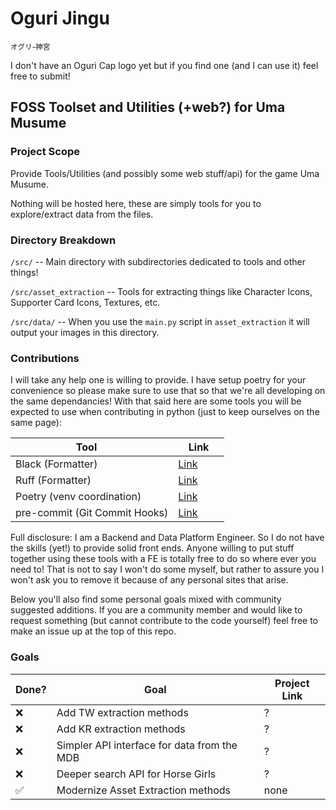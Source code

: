 # Oguri Jingu

<sup> オグリ-神宮 </sup>

I don't have an Oguri Cap logo yet but if you find one (and I can use it) feel free to submit!

## FOSS Toolset and Utilities (+web?) for Uma Musume

### Project Scope

Provide Tools/Utilities (and possibly some web stuff/api) for the game Uma Musume.

Nothing will be hosted here, these are simply tools for you to explore/extract data from the files.

### Directory Breakdown

`/src/` -- Main directory with subdirectories dedicated to tools and other things!

`/src/asset_extraction` -- Tools for extracting things like Character Icons, Supporter Card Icons, Textures, etc.

`/src/data/` -- When you use the `main.py` script in `asset_extraction` it will output your images in this directory.

### Contributions

I will take any help one is willing to provide. I have setup poetry for your convenience so please make sure to use that so that we're all developing on the same dependancies! With that said here are some tools you will be expected to use when contributing in python (just to keep ourselves on the same page):

| Tool                          | Link                                              |
| ----------------------------- | ------------------------------------------------- |
| Black (Formatter)             | [Link](https://github.com/psf/black)              |
| Ruff (Formatter)              | [Link](https://github.com/astral-sh/ruff)         |
| Poetry (venv coordination)    | [Link](https://python-poetry.org/)                |
| pre-commit (Git Commit Hooks) | [Link](https://pre-commit.com/)                   |

Full disclosure: I am a Backend and Data Platform Engineer. So I do not have the skills (yet!) to provide solid front ends. Anyone willing to put stuff together using these tools with a FE is totally free to do so where ever you need to! That is not to say I won't do some myself, but rather to assure you I won't ask you to remove it because of any personal sites that arise.

Below you'll also find some personal goals mixed with community suggested additions. If you are a community member and would like to request something (but cannot contribute to the code yourself) feel free to make an issue up at the top of this repo.

### Goals

| Done?              | Goal                                        | Project Link |
| ------------------ | ------------------------------------------- | ------------ |
| :x:                | Add TW extraction methods                   | ?            |
| :x:                | Add KR extraction methods                   | ?            |
| :x:                | Simpler API interface for data from the MDB | ?            |
| :x:                | Deeper search API for Horse Girls           | ?            |
| :white_check_mark: | Modernize Asset Extraction methods          | none         |
